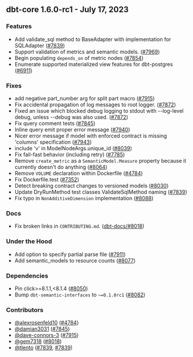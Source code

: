 ## dbt-core 1.6.0-rc1 - July 17, 2023

### Features

- Add validate_sql method to BaseAdapter with implementation for SQLAdapter ([#7839](https://github.com/dbt-labs/dbt-core/issues/7839))
- Support validation of metrics and semantic models. ([#7969](https://github.com/dbt-labs/dbt-core/issues/7969))
- Begin populating `depends_on` of metric nodes ([#7854](https://github.com/dbt-labs/dbt-core/issues/7854))
- Enumerate supported materialized view features for dbt-postgres ([#6911](https://github.com/dbt-labs/dbt-core/issues/6911))

### Fixes

- add negative part_number arg for split part macro ([#7915](https://github.com/dbt-labs/dbt-core/issues/7915))
- Fix accidental propagation of log messages to root logger. ([#7872](https://github.com/dbt-labs/dbt-core/issues/7872))
- Fixed an issue which blocked debug logging to stdout with --log-level debug, unless --debug was also used. ([#7872](https://github.com/dbt-labs/dbt-core/issues/7872))
- Fix query comment tests ([#7845](https://github.com/dbt-labs/dbt-core/issues/7845))
- Inline query emit proper error message ([#7940](https://github.com/dbt-labs/dbt-core/issues/7940))
- Nicer error message if model with enforced contract is missing 'columns' specification ([#7943](https://github.com/dbt-labs/dbt-core/issues/7943))
- include 'v' in ModelNodeArgs.unique_id ([#8039](https://github.com/dbt-labs/dbt-core/issues/8039))
- Fix fail-fast behavior (including retry) ([#7785](https://github.com/dbt-labs/dbt-core/issues/7785))
- Remove `create_metric` as a `SemanticModel.Measure` property because it currently doesn't do anything ([#8064](https://github.com/dbt-labs/dbt-core/issues/8064))
- Remove `VOLUME` declaration within Dockerfile ([#4784](https://github.com/dbt-labs/dbt-core/issues/4784))
- Fix Dockerfile.test ([#7352](https://github.com/dbt-labs/dbt-core/issues/7352))
- Detect breaking contract changes to versioned models ([#8030](https://github.com/dbt-labs/dbt-core/issues/8030))
- Update DryRunMethod test classes ValidateSqlMethod naming ([#7839](https://github.com/dbt-labs/dbt-core/issues/7839))
- Fix typo in `NonAdditiveDimension` implementation ([#8088](https://github.com/dbt-labs/dbt-core/issues/8088))

### Docs

- Fix broken links in `CONTRIBUTING.md`. ([dbt-docs/#8018](https://github.com/dbt-labs/dbt-docs/issues/8018))

### Under the Hood

- Add option to specify partial parse file ([#7911](https://github.com/dbt-labs/dbt-core/issues/7911))
- Add semantic_models to resource counts ([#8077](https://github.com/dbt-labs/dbt-core/issues/8077))

### Dependencies

- Pin click>=8.1.1,<8.1.4 ([#8050](https://github.com/dbt-labs/dbt-core/pull/8050))
- Bump `dbt-semantic-interfaces` to `~=0.1.0rc1` ([#8082](https://github.com/dbt-labs/dbt-core/pull/8082))

### Contributors
- [@alexrosenfeld10](https://github.com/alexrosenfeld10) ([#4784](https://github.com/dbt-labs/dbt-core/issues/4784))
- [@damian3031](https://github.com/damian3031) ([#7845](https://github.com/dbt-labs/dbt-core/issues/7845))
- [@dave-connors-3](https://github.com/dave-connors-3) ([#7915](https://github.com/dbt-labs/dbt-core/issues/7915))
- [@gem7318](https://github.com/gem7318) ([#8018](https://github.com/dbt-labs/dbt-core/issues/8018))
- [@tlento](https://github.com/tlento) ([#7839](https://github.com/dbt-labs/dbt-core/issues/7839), [#7839](https://github.com/dbt-labs/dbt-core/issues/7839))

